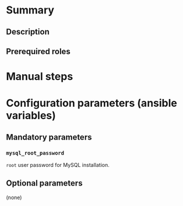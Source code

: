 # Summary

## Description

## Prerequired roles

# Manual steps

# Configuration parameters (ansible variables)

## Mandatory parameters

### `mysql_root_password`

`root` user password for MySQL installation.

## Optional parameters

(none)
